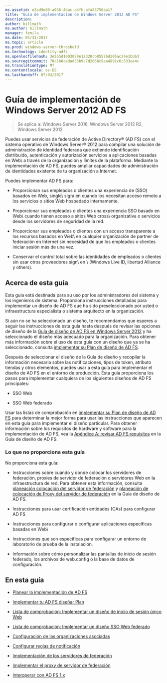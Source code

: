 ```yaml
---
ms.assetid: e2ad9e80-a036-4bac-a4fb-afa83756aa1f
title: "Guía de implementación de Windows Server 2012 AD FS"
description: 
author: billmath
ms.author: billmath
manager: femila
ms.date: 05/31/2017
ms.topic: article
ms.prod: windows-server-threshold
ms.technology: identity-adfs
ms.openlocfilehash: 3e555d1003878e12320cb8557bd205ac24e1bbb3
ms.sourcegitcommit: 70c1b6cedad55b9c7d2068c9aa4891c6c533ee4c
ms.translationtype: MT
ms.contentlocale: es-ES
ms.lasthandoff: 07/03/2017
---
```

# <a name="windows-server-2012-ad-fs-deployment-guide"></a>Guía de implementación de Windows Server 2012 AD FS

>Se aplica a: Windows Server 2016, Windows Server 2012 R2, Windows Server 2012

Puedes usar servicios de federación de Active Directory® \(AD FS\) con el sistema operativo de Windows Server® 2012 para compilar una solución de administración de identidad federada que extiende identificación distribuido, autenticación y autorización servicios a aplicaciones basadas en Web\ a través de la organización y límites de la plataforma. Mediante la implementación de AD FS, puedes ampliar capacidades de administración de identidades existente de tu organización a Internet.  
  
Puedes implementar AD FS para:  
  
-   Proporcionan sus empleados o clientes una experiencia de \(SSO\) basados en Web\, single\ sign\ en cuando los necesitan acceso remoto a los servicios o sitios Web hospedado internamente.  
  
-   Proporcionar sus empleados o clientes una experiencia SSO basado en Web\ cuando tienen acceso a sitios Web cross\ organizativa o servicios desde los servidores de seguridad de la red.  
  
-   Proporcionar sus empleados o clientes con un acceso transparente a los recursos basados en Web\ en cualquier organización de partner de federación en Internet sin necesidad de que los empleados o clientes iniciar sesión más de una vez.  
  
-   Conservar el control total sobre las identidades de empleados o clientes sin usar otros proveedores sign\ en \ (Windows Live ID, libertad Alliance y others\).  
  
## <a name="about-this-guide"></a>Acerca de esta guía  
Esta guía está destinada para su uso por los administradores del sistema y los ingenieros de sistema. Proporciona instrucciones detalladas para implementar un diseño de AD FS que ha sido preseleccionado por usted o infraestructura especialista o sistema arquitecto en la organización.  
  
Si aún no se ha seleccionado un diseño, te recomendamos que esperes a seguir las instrucciones de esta guía hasta después de revisar las opciones de diseño de la [Guía de diseño de AD FS en Windows Server 2012](https://technet.microsoft.com/library/dd807036.aspx) y ha seleccionado el diseño más adecuado para la organización. Para obtener más información sobre el uso de esta guía con un diseño que ya se ha seleccionado, consulta [implementar su Plan de diseño de AD FS](Implementing-Your-AD-FS-Design-Plan.md).  
  
Después de seleccionar el diseño de la Guía de diseño y recopilar la información necesaria sobre las notificaciones, tipos de token, atributo tiendas y otros elementos, puedes usar a esta guía para implementar el diseño de AD FS en el entorno de producción. Esta guía proporciona los pasos para implementar cualquiera de los siguientes diseños de AD FS principales:  
  
-   SSO Web  
  
-   SSO Web federado  
  
Usar las listas de comprobación en [implementar su Plan de diseño de AD FS](Implementing-Your-AD-FS-Design-Plan.md) para determinar la mejor forma para usar las instrucciones que aparecen en esta guía para implementar el diseño particular. Para obtener información sobre los requisitos de hardware y software para la implementación de AD FS, vea la [Apéndice A: revisar AD FS requisitos](https://technet.microsoft.com/library/ff678034.aspx) en la Guía de diseño de AD FS.  
  
### <a name="what-this-guide-does-not-provide"></a>Lo que no proporciona esta guía  
No proporciona esta guía:  
  
-   Instrucciones sobre cuándo y dónde colocar los servidores de federación, proxies de servidor de federación o servidores Web en la infraestructura de red. Para obtener esta información, consulta [planeación colocación del servidor de federación](https://technet.microsoft.com/library/dd807069.aspx) y [planeación de colocación de Proxy del servidor de federación](https://technet.microsoft.com/library/dd807130.aspx) en la Guía de diseño de AD FS.  
  
-   Instrucciones para usar certificación entidades \(CAs\) para configurar AD FS  
  
-   Instrucciones para configurar o configurar aplicaciones específicas basadas en Web\  
  
-   Instrucciones que son específicas para configurar un entorno de laboratorio de prueba de la instalación.  
  
-   Información sobre cómo personalizar las pantallas de inicio de sesión federado, los archivos de web.config o la base de datos de configuración.  
  
## <a name="in-this-guide"></a>En esta guía  
  
-   [Planear la implementación de AD FS](Planning-to-Deploy-AD-FS.md)  
  
-   [Implementar tu AD FS diseñar Plan](Implementing-Your-AD-FS-Design-Plan.md)  
  
-   [Lista de comprobación: Implementar un diseño de inicio de sesión único Web](Checklist--Implementing-a-Web-SSO-Design.md)  
  
-   [Lista de comprobación: Implementar un diseño SSO Web federado](Checklist--Implementing-a-Federated-Web-SSO-Design.md)  
  
-   [Configuración de las organizaciones asociadas](Configuring-Partner-Organizations.md)  
  
-   [Configurar reglas de notificación](Configuring-Claim-Rules.md)  
  
-   [Implementación de los servidores de federación](Deploying-Federation-Servers.md)  
  
-   [Implementar el proxy de servidor de federación](Deploying-Federation-Server-Proxies.md)  
  
-   [Interoperar con AD FS 1.x](Interoperating-with-AD-FS-1.x.md)  
